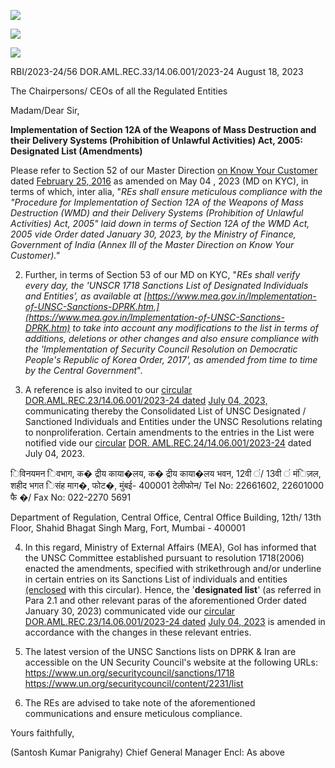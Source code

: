 ![](_page_0_Picture_0.jpeg)

![](_page_0_Picture_1.jpeg)

![](_page_0_Picture_2.jpeg)

RBI/2023-24/56 DOR.AML.REC.33/14.06.001/2023-24 August 18, 2023

The Chairpersons/ CEOs of all the Regulated Entities

Madam/Dear Sir,

**Implementation of Section 12A of the Weapons of Mass Destruction and their Delivery Systems (Prohibition of Unlawful Activities) Act, 2005: Designated List (Amendments)**

Please refer to Section 52 of our Master Direction [on Know Your Customer](https://www.rbi.org.in/Scripts/BS_ViewMasDirections.aspx?id=11566) dated [February 25, 2016](https://www.rbi.org.in/Scripts/BS_ViewMasDirections.aspx?id=11566) as amended on May 04 , 2023 (MD on KYC), in terms of which, inter alia, "*REs shall ensure meticulous compliance with the "Procedure for Implementation of Section 12A of the Weapons of Mass Destruction (WMD) and their Delivery Systems (Prohibition of Unlawful Activities) Act, 2005" laid down in terms of Section 12A of the WMD Act, 2005 vide Order dated January 30, 2023, by the Ministry of Finance, Government of India (Annex III of the Master Direction on Know Your Customer)."*

2. Further, in terms of Section 53 of our MD on KYC, "*REs shall verify every day, the 'UNSCR 1718 Sanctions List of Designated Individuals and Entities', as available at [https://www.mea.gov.in/Implementation-of-UNSC-Sanctions-DPRK.htm,](https://www.mea.gov.in/Implementation-of-UNSC-Sanctions-DPRK.htm) to take into account any modifications to the list in terms of additions, deletions or other changes and also ensure compliance with the 'Implementation of Security Council Resolution on Democratic People's Republic of Korea Order, 2017', as amended from time to time by the Central Government*".

3. A reference is also invited to our [circular DOR.AML.REC.23/14.06.001/2023-24 dated](https://www.rbi.org.in/Scripts/NotificationUser.aspx?Id=12521&Mode=0) [July 04, 2023,](https://www.rbi.org.in/Scripts/NotificationUser.aspx?Id=12521&Mode=0) communicating thereby the Consolidated List of UNSC Designated / Sanctioned Individuals and Entities under the UNSC Resolutions relating to nonproliferation. Certain amendments to the entries in the List were notified vide our [circular](https://www.rbi.org.in/Scripts/NotificationUser.aspx?Id=12522&Mode=0)  [DOR. AML.REC.24/14.06.001/2023-24](https://www.rbi.org.in/Scripts/NotificationUser.aspx?Id=12522&Mode=0) dated July 04, 2023.

िविनयमन िवभाग, क� द्रीय काया�लय, क� द्रीय काया�लय भवन, 12वी ं/ 13वी ं मंिज़ल, शहीद भगत िसंह माग�, फोट�, मुंबई- 400001 टेलीफोन/ Tel No: 22661602, 22601000 फै �/ Fax No: 022-2270 5691

Department of Regulation, Central Office, Central Office Building, 12th/ 13th Floor, Shahid Bhagat Singh Marg, Fort, Mumbai - 400001

4. In this regard, Ministry of External Affairs (MEA), GoI has informed that the UNSC Committee established pursuant to resolution 1718(2006) enacted the amendments, specified with strikethrough and/or underline in certain entries on its Sanctions List of individuals and entities [\(enclosed](https://rbidocs.rbi.org.in/rdocs/content/pdfs/enclosed18082023.pdf) with this circular). Hence, the '**designated list**' (as referred in Para 2.1 and other relevant paras of the aforementioned Order dated January 30, 2023) communicated vide our [circular DOR.AML.REC.23/14.06.001/2023-24 dated](https://www.rbi.org.in/Scripts/NotificationUser.aspx?Id=12521&Mode=0)  [July 04, 2023](https://www.rbi.org.in/Scripts/NotificationUser.aspx?Id=12521&Mode=0) is amended in accordance with the changes in these relevant entries.

5. The latest version of the UNSC Sanctions lists on DPRK & Iran are accessible on the UN Security Council's website at the following URLs: <https://www.un.org/securitycouncil/sanctions/1718> <https://www.un.org/securitycouncil/content/2231/list>

6. The REs are advised to take note of the aforementioned communications and ensure meticulous compliance.

Yours faithfully,

(Santosh Kumar Panigrahy) Chief General Manager Encl: As above